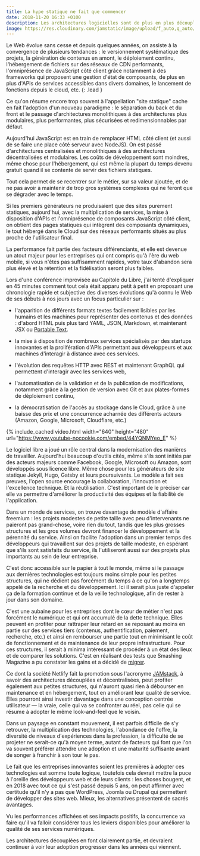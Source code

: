 ```yaml
---
title: La hype statique ne fait que commencer
date: 2018-11-20 16:33 +0100
description: Les architectures logicielles sont de plus en plus découplées et modulaires, et permettent de générer des applications web performantes à moindre coût.
image: https://res.cloudinary.com/jamstatic/image/upload/f_auto,q_auto/v1542901110/hype-statique.png
---
```


Le Web évolue sans cesse et depuis quelques années, on assiste à la convergence
de plusieurs tendances : le versionnement systématique des projets, la
génération de contenus en amont, le déploiement continu, l'hébergement de
fichiers sur des réseaux de CDN performants, l'omniprésence de JavaScript côté
client grâce notamment à des frameworks qui proposent une gestion
d'état de composants, de plus en plus d'APIs de services accessibles dans divers
domaines, le lancement de fonctions depuis le cloud, etc.
{: .lead }

Ce qu'on résume encore trop souvent à l'appellation "site statique" cache en
fait l'adoption d'un nouveau paradigme : le séparation du back et du front et le
passage d'architectures monolithiques à des architectures plus modulaires, plus
performantes, plus sécurisées et redimensionnables par défaut.

Aujourd'hui JavaScript est en train de remplacer HTML côté client (et aussi de
se faire une place côté serveur avec NodeJS). On est passé d'architectures
centralisées et monolithiques à des architectures décentralisées et modulaires.
Les coûts de développement sont moindres, même chose pour l'hébergement, qui est
même la plupart du temps devenu gratuit quand il se contente de servir des
fichiers statiques.

Tout cela permet de se recentrer sur le métier, sur sa valeur ajoutée,
et de ne pas avoir à maintenir de trop gros systèmes complexes qui
ne feront que se dégrader avec le temps.

Si les premiers générateurs ne produisaient que des sites purement statiques,
aujourd'hui, avec la multiplication de services, la mise à disposition d'APIs
et l'omniprésence de composants JavaScript côté client, on obtient des pages statiques
qui intègrent des composants dynamiques, le tout hébergé dans le Cloud sur des réseaux 
performants situés au plus proche de l'utilisateur final.

La performance fait partie des facteurs différenciants, et elle est devenue un atout
majeur pour les entreprises qui ont compris qu'à l'ère du web mobile, si vous
n'êtes pas suffisamment rapides, votre taux d'abandon sera plus élevé et la rétention 
et la fidélisation seront plus faibles.

Lors d'une conférence improvisée au Capitole du Libre, j'ai tenté d'expliquer en 45 minutes
comment tout cela était apparu petit à petit en proposant une chronologie rapide
et subjective des diverses évolutions qu'à connu le Web de ses débuts à nos jours avec
un focus particulier sur :

 - l'apparition de différents formats textes facilement lisibles par les humains
   et les machines pour représenter des contenus et des données : d'abord HTML
   puis plus tard YAML, JSON, Markdown, et maintenant JSX ou [Portable Text](https://github.com/portabletext/portabletext).

 - la mise à disposition de nombreux services spécialisés par des startups
   innovantes et la prolifération d'APIs permettant aux développeurs et aux
   machines d'interagir à distance avec ces services.

 - l'évolution des requêtes HTTP avec REST et maintenant GraphQL qui permettent
   d'interagir avec les services web,

 - l'automatisation de la validation et de la publication de modifications,
   notamment grâce à la gestion de version avec Git et aux plates-formes de déploiement
   continu,

 - la démocratisation de l'accès au stockage dans le Cloud, grâce à une
   baisse des prix et une concurrence acharnée des différents acteurs (Amazon,
   Google, Microsoft, Cloudflare, etc.)

{% include_cached video.html width="640" height="480"
url="https://www.youtube-nocookie.com/embed/44YQNMYeo_E" %}

Le logiciel libre a joué un rôle central dans la modernisation des manières de
travailler. Aujourd'hui beaucoup d'outils cités, même s'ils sont initiés par
des acteurs majeurs comme Facebook, Google, Microsoft ou Amazon, sont développés
sous licence libre. Même chose pour les générateurs de site statique Jekyll,
Hugo, Gatsby et leurs poursuivants. Le modèle a fait ses preuves, l'open source
encourage la collaboration, l'innovation et l'excellence technique.
Et la réutilisation. C'est important de le préciser car elle va permettre
d'améliorer la productivité des équipes et la fiabilité de l'application.

Dans un monde de services, on trouve davantage de modèle d'affaire freemium :
les projets modestes de petite taille avec peu d'intervenants ne paieront pas
grand-chose, voire rien du tout, tandis que les plus grosses structures et les
gros volumes devront financer le développement et la pérennité du service. Ainsi
on facilite l'adoption dans un premier temps des développeurs qui travaillent
sur des projets de taille modeste, en espérant que s'ils sont satisfaits du
service, ils l'utiliseront aussi sur des projets plus importants au sein de leur
entreprise.

C'est donc accessible sur le papier à tout le monde, même si le passage aux
dernières technologies est toujours moins simple pour les petites structures,
qui ne dédient pas forcément du temps à ce qu'on a longtemps appelé de la
recherche et du développement. Ici il serait plus juste d'appeler ça de la
formation continue et de la veille technologique, afin de rester à jour dans son
domaine.

C'est une aubaine pour les entreprises dont le cœur de métier n'est pas
forcément le numérique et qui ont accumulé de la dette technique. Elles peuvent
en profiter pour rattraper leur retard en se reposant au moins en partie sur des
services tiers (contenus, authentification, paiement, recherche, etc.) et ainsi
en rembourser une partie tout en minimisant le coût de fonctionnement et de
maintenance de leur propre infrastructure. Pour ces structures, il serait à
minima intéressant de procéder à un état des lieux et de comparer les solutions.
C'est en réalisant des tests que Smashing Magazine a pu constater les gains et a décidé
de [migrer](https://jamstatic.fr/2017/03/17/smashing-mag-va-dix-fois-plus-vite/).

Ce dont la société Netlify fait la promotion sous l'acronyme [JAMstack](https://jamstack.org), 
à savoir des architectures découplées et décentralisées, peut profiter également
aux petites structures, qui n'auront quasi rien à débourser en maintenance et en
hébergement, tout en améliorant leur qualité de service. Elles pourront ainsi
investir davantage dans une conception centrée utilisateur — la vraie,
celle qui va se confronter au réel, pas celle qui se résume à adopter
le même look-and-feel que le voisin.

Dans un paysage en constant mouvement, il est parfois difficile de s'y
retrouver, la multiplication des technologies, l'abondance de l'offre, la
diversité de niveaux d'expériences dans la profession, la difficulté de se projeter ne serait-ce
qu'à moyen terme, autant de facteurs qui font que l'on va souvent préférer attendre une
adoption et une maturité suffisante avant de songer à franchir à son tour le pas.

Le fait que les entreprises innovantes soient les premières à adopter ces
technologies est somme toute logique, toutefois cela devrait mettre la puce à l'oreille des
développeurs web et de leurs clients : les choses bougent, et en 2018 avec tout
ce qui s'est passé depuis 5 ans, on peut affirmer avec certitude qu'il n'y
a pas que WordPress, Joomla ou Drupal qui permettent de développer des sites web.
Mieux, les alternatives présentent de sacrés avantages. 

Vu les performances affichées et ses impacts positifs, la concurrence va faire 
qu'il va falloir considérer tous les  leviers disponibles pour améliorer la qualité 
de ses services numériques.

Les architectures découplées en font clairement partie, et devraient continuer à voir 
leur adoption progresser dans les années qui viennent.
